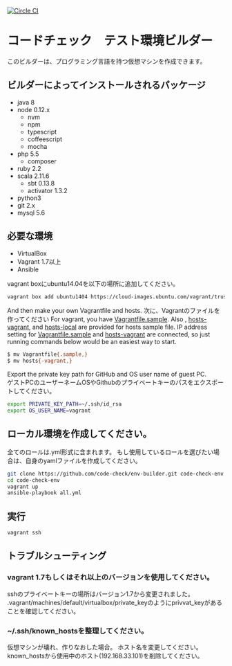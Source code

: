 [![Circle CI](https://circleci.com/gh/code-check/env-builder.svg?style=svg)](https://circleci.com/gh/code-check/env-builder)

# コードチェック　テスト環境ビルダー

このビルダーは、プログラミング言語を持つ仮想マシンを作成できます。

## ビルダーによってインストールされるパッケージ
- java 8
- node 0.12.x
  - nvm
  - npm
  - typescript
  - coffeescript
  - mocha
- php 5.5
  - composer
- ruby 2.2
- scala 2.11.6
  - sbt 0.13.8
  - activator 1.3.2
- python3
- git 2.x
- mysql 5.6

## 必要な環境

- VirtualBox
- Vagrant 1.7以上
- Ansible

vagrant boxにubuntu14.04を以下の場所に追加してください。

``` bash
vagrant box add ubuntu1404 https://cloud-images.ubuntu.com/vagrant/trusty/current/trusty-server-cloudimg-amd64-vagrant-disk1.box
```

And then make your own Vagrantfile and hosts.
次に、Vagrantのファイルを作ってください
For vagrant, you have [Vagrantfile.sample](Vagrantfile.sample). Also , [hosts-vagrant](hosts-vagrant), and [hosts-local](hosts-local) are provided for hosts sample file.
IP address setting for [Vagrantfile.sample](Vagrantfile.sample) and [hosts-vagrant](hosts-vagrant) are connected, so just running commands below would be an easiest way to start.

```bash
$ mv Vagrantfile{.sample,}
$ mv hosts{-vagrant,}
```

Export the private key path for GitHub and OS user name of guest PC.  
ゲストPCのユーザーネームOSやGithubのプライベートキーのパスをエクスポートしてください。

``` bash
export PRIVATE_KEY_PATH=~/.ssh/id_rsa
export OS_USER_NAME=vagrant
```

## ローカル環境を作成してください。
全てのロールは.yml形式に含まれます。
もし使用しているロールを選びたい場合は、自身のyamlファイルを作成してください。

``` bash
git clone https://github.com/code-check/env-builder.git code-check-env
cd code-check-env
vagrant up
ansible-playbook all.yml
```

## 実行

``` bash
vagrant ssh
```

## トラブルシューティング
### vagrant 1.7もしくはそれ以上のバージョンを使用してください。
sshのプライベートキーの場所はバージョン1.7から変更されました。
.vagrant/machines/default/virtualbox/private_keyのようにprivvat_keyがあることを確認してください。

### ~/.ssh/known_hostsを整理してください。
仮想マシンが壊れ、作りなおした場合。
ホスト名を変更してください。
known_hostsから使用中のホスト(192.168.33.101)を削除してください。
